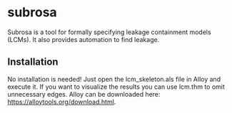 # subrosa

Subrosa is a tool for formally specifying leakage containment models (LCMs). It also provides automation to find leakage.

## Installation

No installation is needed! Just open the lcm_skeleton.als file in Alloy and execute it. If you want to visualize the results you can use lcm.thm to omit unnecessary edges. Alloy can be downloaded here: https://alloytools.org/download.html.
